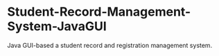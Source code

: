 # Student-Record-Management-System-JavaGUI
Java GUI-based a student record and registration management system.
